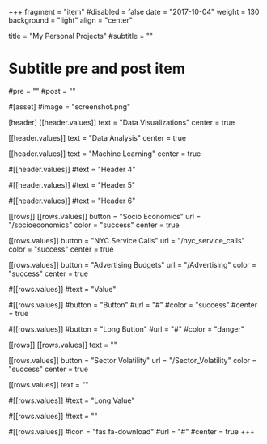 +++
fragment = "item"
#disabled = false
date = "2017-10-04"
weight = 130
background = "light"
align = "center"

title = "My Personal Projects"
#subtitle = ""

# Subtitle pre and post item
#pre = ""
#post = ""

#[asset]
  #image = "screenshot.png"

[header]
  [[header.values]]
    text = "Data Visualizations"
    center = true

  [[header.values]]
    text = "Data Analysis"
    center = true

  [[header.values]]
    text = "Machine Learning"
    center = true

  #[[header.values]]
    #text = "Header 4"

  #[[header.values]]
    #text = "Header 5"

  #[[header.values]]
    #text = "Header 6"

[[rows]]
  [[rows.values]]
    button = "Socio Economics"
    url = "/socioeconomics"
    color = "success"
    center = true

  [[rows.values]]
    button = "NYC Service Calls"
    url = "/nyc_service_calls"
    color = "success"
    center = true

  [[rows.values]]
    button = "Advertising Budgets"
    url = "/Advertising"
    color = "success"
    center = true

  #[[rows.values]]
    #text = "Value"

  #[[rows.values]]
    #button = "Button"
    #url = "#"
    #color = "success"
    #center = true

  #[[rows.values]]
    #button = "Long Button"
    #url = "#"
    #color = "danger"

[[rows]]
  [[rows.values]]
    text = ""

  [[rows.values]]
    button = "Sector Volatility"
    url = "/Sector_Volatility"
    color = "success"
    center = true

  [[rows.values]]
    text = ""

  #[[rows.values]]
    #text = "Long Value"

  #[[rows.values]]
    #text = ""

  #[[rows.values]]
    #icon = "fas fa-download"
    #url = "#"
    #center = true
+++